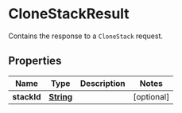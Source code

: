 

# CloneStackResult

Contains the response to a <code>CloneStack</code> request.

## Properties

| Name | Type | Description | Notes |
|------------ | ------------- | ------------- | -------------|
|**stackId** | [**String**](String.md) |  |  [optional] |



